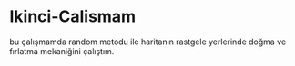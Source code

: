 # Ikinci-Calismam
bu çalışmamda random metodu ile haritanın rastgele yerlerinde doğma ve fırlatma mekaniğini çalıştım.
